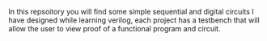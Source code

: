 

In this repsoitory you will find some simple sequential and digital circuits I have designed while learning verilog, each project has a testbench that will allow the user to view proof of a functional program and circuit.
